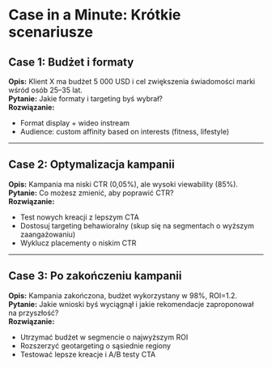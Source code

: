 # Case in a Minute: Krótkie scenariusze

## Case 1: Budżet i formaty

**Opis:** Klient X ma budżet 5 000 USD i cel zwiększenia świadomości marki wśród osób 25–35 lat.  
**Pytanie:** Jakie formaty i targeting byś wybrał?  
**Rozwiązanie:** 
- Format display + wideo instream  
- Audience: custom affinity based on interests (fitness, lifestyle)  

---

## Case 2: Optymalizacja kampanii

**Opis:** Kampania ma niski CTR (0,05%), ale wysoki viewability (85%).  
**Pytanie:** Co możesz zmienić, aby poprawić CTR?  
**Rozwiązanie:** 
- Test nowych kreacji z lepszym CTA  
- Dostosuj targeting behawioralny (skup się na segmentach o wyższym zaangażowaniu)  
- Wyklucz placementy o niskim CTR  

---

## Case 3: Po zakończeniu kampanii

**Opis:** Kampania zakończona, budżet wykorzystany w 98%, ROI=1.2.  
**Pytanie:** Jakie wnioski byś wyciągnął i jakie rekomendacje zaproponował na przyszłość?  
**Rozwiązanie:** 
- Utrzymać budżet w segmencie o najwyższym ROI  
- Rozszerzyć geotargeting o sąsiednie regiony 
- Testować lepsze kreacje i A/B testy CTA  
